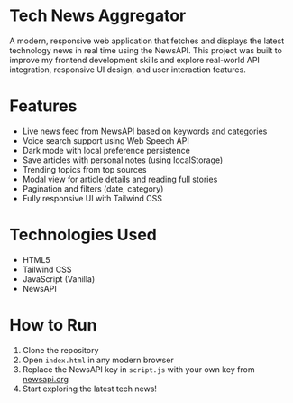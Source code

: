 # Tech News Aggregator

A modern, responsive web application that fetches and displays the latest technology news in real time using the NewsAPI. This project was built to improve my frontend development skills and explore real-world API integration, responsive UI design, and user interaction features.

# Features

- Live news feed from NewsAPI based on keywords and categories
- Voice search support using Web Speech API
- Dark mode with local preference persistence
- Save articles with personal notes (using localStorage)
- Trending topics from top sources
- Modal view for article details and reading full stories
- Pagination and filters (date, category)
- Fully responsive UI with Tailwind CSS

# Technologies Used

- HTML5
- Tailwind CSS
- JavaScript (Vanilla)
- NewsAPI

# How to Run

1. Clone the repository
2. Open `index.html` in any modern browser
3. Replace the NewsAPI key in `script.js` with your own key from [newsapi.org](https://newsapi.org)
4. Start exploring the latest tech news!

